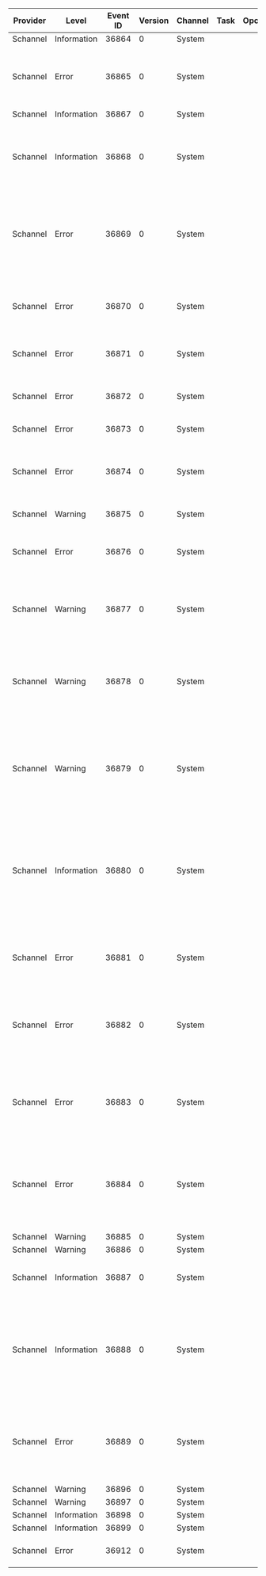 Provider  |  Level        |  Event ID  |  Version  |  Channel  |  Task  |  Opcode  |  Keyword  |  Message
----------|---------------|------------|-----------|-----------|--------|----------|-----------|---------------------------------------------------------------------------------------------------------------------------------------------------------------------------------------------------------------------------------------------------------------------------------------------------------------------------------------------------------------------------------------------------
Schannel  |  Information  |  36864     |  0        |  System   |        |          |           |
Schannel  |  Error        |  36865     |  0        |  System   |        |          |           |  A fatal error occurred while opening the system {ModuleName} cryptographic module. Operations that require the SSL or TLS cryptographic protocols will not work correctly. The error code is {Error}.
Schannel  |  Information  |  36867     |  0        |  System   |        |          |           |  Creating a TLS {Type} credential.
Schannel  |  Information  |  36868     |  0        |  System   |        |          |           |  The TLS {Type} credential's private key has the following properties:   CSP name: {CSPName}   CSP type: {CSPType}   Key name: {KeyName}   Key Type: {KeyType}   Key Flags: {KeyFlags} The attached data contains the certificate.
Schannel  |  Error        |  36869     |  0        |  System   |        |          |           |  The TLS {Type} credential's certificate does not have a private key information property attached to it. This most often occurs when a certificate is backed up incorrectly and then later restored. This message can also indicate a certificate enrollment failure.
Schannel  |  Error        |  36870     |  0        |  System   |        |          |           |  A fatal error occurred when attempting to access the TLS {Type} credential private key. The error code returned from the cryptographic module is {ErrorCode}. The internal error state is {ErrorStatus}.
Schannel  |  Error        |  36871     |  0        |  System   |        |          |           |  A fatal error occurred while creating a TLS {Type} credential. The internal error state is {ErrorState}.
Schannel  |  Error        |  36872     |  0        |  System   |        |          |           |  The TLS {Type} specified certificate's chain could not be retrieved:   Failure Status: {ErrorCode}   Flags: {CertFlags} The attached data contains the certificate.
Schannel  |  Error        |  36873     |  0        |  System   |        |          |           |
Schannel  |  Error        |  36874     |  0        |  System   |        |          |           |  An {Protocol} connection request was received from a remote client application, but none of the cipher suites supported by the client application are supported by the server. The TLS connection request has failed.
Schannel  |  Warning      |  36875     |  0        |  System   |        |          |           |
Schannel  |  Error        |  36876     |  0        |  System   |        |          |           |  The certificate received from the remote server has not validated correctly. The error code is {ErrorCode}. The TLS connection request has failed. The attached data contains the server certificate.
Schannel  |  Warning      |  36877     |  0        |  System   |        |          |           |  The certificate received from the remote client application has not validated correctly. The error code is {ErrorCode}. The attached data contains the client certificate.
Schannel  |  Warning      |  36878     |  0        |  System   |        |          |           |  The certificate received from the remote client application is not suitable for direct mapping to a client system account, possibly because the authority that issuing the certificate is not sufficiently trusted. The error code is {ErrorCode}. The attached data contains the client certificate.
Schannel  |  Warning      |  36879     |  0        |  System   |        |          |           |  The certificate received from the remote client application was not successfully mapped to a client system account. The error code is {ErrorCode}. This is not necessarily a fatal error, as the server application may still find the certificate acceptable.
Schannel  |  Information  |  36880     |  0        |  System   |        |          |           |  A TLS {Type} handshake completed successfully. The negotiated cryptographic parameters are as follows.   Protocol version: {Protocol}   CipherSuite: {CipherSuite}   Exchange strength: {ExchangeStrength} bits   Context handle: {ContextHandle}   Target name: {TargetName}   Local certificate subject name: {LocalCertSubjectName}   Remote certificate subject name: {RemoteCertSubjectName}
Schannel  |  Error        |  36881     |  0        |  System   |        |          |           |  The certificate received from the remote server has either expired or is not yet valid. The TLS connection request has failed. The attached data contains the server certificate.
Schannel  |  Error        |  36882     |  0        |  System   |        |          |           |  The certificate received from the remote server was issued by an untrusted certificate authority. Because of this, none of the data contained in the certificate can be validated. The TLS connection request has failed. The attached data contains the server certificate.
Schannel  |  Error        |  36883     |  0        |  System   |        |          |           |  The certificate received from the remote server has been revoked. This means that the certificate authority that issued the certificate has invalidated it. The TLS connection request has failed. The attached data contains the server certificate.
Schannel  |  Error        |  36884     |  0        |  System   |        |          |           |  The certificate received from the remote server does not contain the expected name. It is therefore not possible to determine whether we are connecting to the correct server. The server name we were expecting is {Name}. The TLS connection request has failed. The attached data contains the server certificate.
Schannel  |  Warning      |  36885     |  0        |  System   |        |          |           |
Schannel  |  Warning      |  36886     |  0        |  System   |        |          |           |
Schannel  |  Information  |  36887     |  0        |  System   |        |          |           |  A fatal alert was received from the remote endpoint. The TLS protocol defined fatal alert code is {AlertDesc}.
Schannel  |  Information  |  36888     |  0        |  System   |        |          |           |  A fatal alert was generated and sent to the remote endpoint. This may result in termination of the connection. The TLS protocol defined fatal alert code is {AlertDesc}.   Target name: {TargetName}The TLS alert registry can be found at http://www.iana.org/assignments/tls-parameters/tls-parameters.xhtml#tls-parameters-6
Schannel  |  Error        |  36889     |  0        |  System   |        |          |           |  The TLS {Type} specified certificate's chain is incomplete:   Failure Status: {ErrorCode} This can cause trust validation failures or interoperability problems. For more information see KB 954755 The attached data contains the certificate.
Schannel  |  Warning      |  36896     |  0        |  System   |        |          |           |
Schannel  |  Warning      |  36897     |  0        |  System   |        |          |           |
Schannel  |  Information  |  36898     |  0        |  System   |        |          |           |
Schannel  |  Information  |  36899     |  0        |  System   |        |          |           |
Schannel  |  Error        |  36912     |  0        |  System   |        |          |           |  The key material used to protect TLS Session Tickets was not found at {Path}.